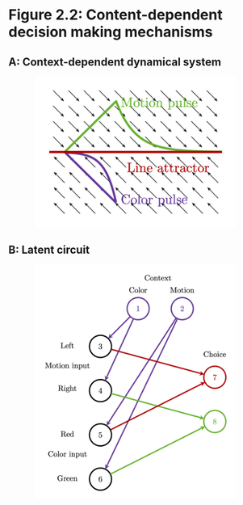 # Figure 2.2: Content-dependent decision making mechanisms

## A: Context-dependent dynamical system

<div align="center">
<img src="https://github.com/keith-murray/tikz-thesis-figures/blob/main/Chapter%202/Figure%202.2/A/Figure_2_2_A.png" alt="context_dependent" width="400"></img>
</div>

## B: Latent circuit

<div align="center">
<img src="https://github.com/keith-murray/tikz-thesis-figures/blob/main/Chapter%202/Figure%202.2/B/Figure_2_B.png" alt="latent_circuit" width="400"></img>
</div>
